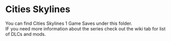 # Cities Skylines
You can find Cities Skylines 1 Game Saves under this folder.  
IF you need more information about the series check out the wiki tab for list of DLCs and mods.  
